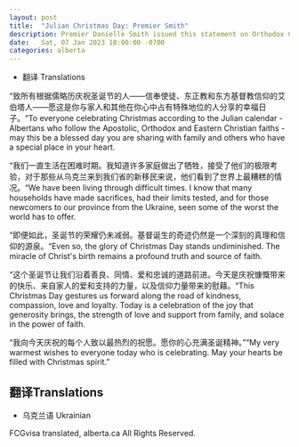 ```yaml
---
layout: post
title:  "Julian Christmas Day: Premier Smith"
description: Premier Danielle Smith issued this statement on Orthodox Christmas:
date:   Sat, 07 Jan 2023 10:00:00 -0700
categories: alberta
---
```


* 翻译  Translations

“致所有根据儒略历庆祝圣诞节的人——信奉使徒、东正教和东方基督教信仰的艾伯塔人——愿这是你与家人和其他在你心中占有特殊地位的人分享的幸福日子。“To everyone celebrating Christmas according to the Julian calendar - Albertans who follow the Apostolic, Orthodox and Eastern Christian faiths - may this be a blessed day you are sharing with family and others who have a special place in your heart.

“我们一直生活在困难时期。我知道许多家庭做出了牺牲，接受了他们的极限考验，对于那些从乌克兰来到我们省的新移民来说，他们看到了世界上最糟糕的情况。“We have been living through difficult times. I know that many households have made sacrifices, had their limits tested, and for those newcomers to our province from the Ukraine, seen some of the worst the world has to offer.

“即便如此，圣诞节的荣耀仍未减弱。基督诞生的奇迹仍然是一个深刻的真理和信仰的源泉。“Even so, the glory of Christmas Day stands undiminished. The miracle of Christ's birth remains a profound truth and source of faith.

“这个圣诞节让我们沿着善良、同情、爱和忠诚的道路前进。今天是庆祝慷慨带来的快乐、来自家人的爱和支持的力量，以及信仰力量带来的慰藉。“This Christmas Day gestures us forward along the road of kindness, compassion, love and loyalty. Today is a celebration of the joy that generosity brings, the strength of love and support from family, and solace in the power of faith.

“我向今天庆祝的每个人致以最热烈的祝愿。愿你的心充满圣诞精神。”“My very warmest wishes to everyone today who is celebrating. May your hearts be filled with Christmas spirit.”

## 翻译Translations

* 乌克兰语  Ukrainian

FCGvisa translated, alberta.ca All Rights Reserved.
